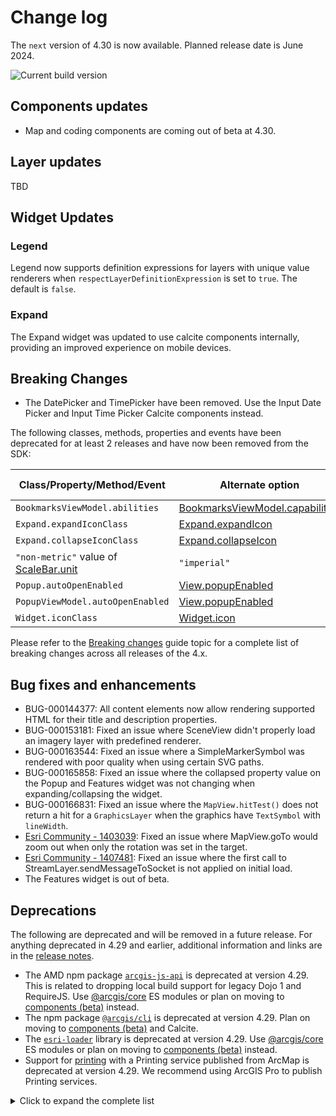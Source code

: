 # Change log

The `next` version of 4.30 is now available. Planned release date is June 2024.

![Current build version](https://img.shields.io/npm/v/@arcgis/core/next?label=Current%20build)

## Components updates

- Map and coding components are coming out of beta at 4.30.

## Layer updates

TBD

## Widget Updates

### Legend
Legend now supports definition expressions for layers with unique value renderers when `respectLayerDefinitionExpression` is set to `true`. The default is `false`.

### Expand

The Expand widget was updated to use calcite components internally, providing an improved experience on mobile devices.

## Breaking Changes

- The DatePicker and TimePicker have been removed. Use the Input Date Picker and Input Time Picker Calcite components instead.

The following classes, methods, properties and events have been deprecated for at least 2 releases and have now been removed from the SDK:

| Class/Property/Method/Event | Alternate option | Version deprecated |
|-----------------------------|------------------|--------------------|
| `BookmarksViewModel.abilities`         | [BookmarksViewModel.capabilities](https://developers.arcgis.com/javascript/latest/api-reference/esri-widgets-Bookmarks-BookmarksViewModel.html#capabilities) | 4.27 |
| `Expand.expandIconClass`               | [Expand.expandIcon](https://developers.arcgis.com/javascript/latest/api-reference/esri-widgets-Expand.html#expandIcon)    | 4.27 | 
| `Expand.collapseIconClass`               | [Expand.collapseIcon](https://developers.arcgis.com/javascript/latest/api-reference/esri-widgets-Expand.html#collapseIcon) | 4.27 | 
| `"non-metric"` value of [ScaleBar.unit](https://developers.arcgis.com/javascript/latest/api-reference/esri-widgets-ScaleBar.html#unit) |`"imperial"`               | 4.27 |
| `Popup.autoOpenEnabled`                | [View.popupEnabled](https://developers.arcgis.com/javascript/latest/api-reference/esri-views-View.html#popupEnabled)    | 4.27 |
| `PopupViewModel.autoOpenEnabled`       | [View.popupEnabled](https://developers.arcgis.com/javascript/latest/api-reference/esri-views-View.html#popupEnabled)    | 4.27 |
| `Widget.iconClass`                     | [Widget.icon](https://developers.arcgis.com/javascript/latest/api-reference/esri-widgets-Widget.html#icon)                | 4.27 | 

Please refer to the [Breaking changes](https://developers.arcgis.com/javascript/latest/breaking-changes/) guide topic for a complete list of breaking changes across all releases of the 4.x.

## Bug fixes and enhancements

- BUG-000144377: All content elements now allow rendering supported HTML for their title and description properties.
- BUG-000153181: Fixed an issue where SceneView didn't properly load an imagery layer with predefined renderer.
- BUG-000163544: Fixed an issue where a SimpleMarkerSymbol was rendered with poor quality when using certain SVG paths.
- BUG-000165858: Fixed an issue where the collapsed property value on the Popup and Features widget was not changing when expanding/collapsing the widget.
- BUG-000166831: Fixed an issue where the `MapView.hitTest()` does not return a hit for a `GraphicsLayer` when the graphics have `TextSymbol` with `lineWidth`.
- [Esri Community - 1403039](https://community.esri.com/t5/arcgis-javascript-maps-sdk-questions/4-29-breaking-change-mapview-goto-w-rotation/m-p/1403039): Fixed an issue where MapView.goTo would zoom out when only the rotation was set in the target.
- [Esri Community - 1407481](https://community.esri.com/t5/arcgis-javascript-maps-sdk-questions/first-calls-to-sendmessagetoclient-not-used/m-p/1407481): Fixed an issue where the first call to StreamLayer.sendMessageToSocket is not applied on initial load.
- The Features widget is out of beta.

## Deprecations

The following are deprecated and will be removed in a future release. For anything deprecated in 4.29 and earlier, additional information and links are in the [release notes](https://developers.arcgis.com/javascript/latest/release-notes/#deprecated-classes-properties-methods-events).

- The AMD npm package [`arcgis-js-api`](https://www.npmjs.com/package/arcgis-js-api) is deprecated at version 4.29. This is related to dropping local build support for legacy Dojo 1 and RequireJS. Use [@arcgis/core](https://developers.arcgis.com/javascript/latest/es-modules/) ES modules or plan on moving to [components (beta)](https://developers.arcgis.com/javascript/latest/components/) instead.
- The npm package [`@arcgis/cli`](https://www.npmjs.com/package/@arcgis/cli) is deprecated at version 4.29. Plan on moving to [components (beta)](https://developers.arcgis.com/javascript/latest/components/) and Calcite.
- The [`esri-loader`](https://github.com/Esri/esri-loader/blob/master/README.md) library is deprecated at version 4.29. Use [@arcgis/core](https://developers.arcgis.com/javascript/latest/es-modules/) ES modules or plan on moving to [components (beta)](https://developers.arcgis.com/javascript/latest/components/) instead.
- Support for [printing](/api-reference/esri-rest-print.html) with a Printing service published from ArcMap is deprecated at version 4.29. We recommend using ArcGIS Pro to publish Printing services.

<details>
  <summary>Click to expand the complete list</summary>

- Accessor.get deprecated since version 4.28. Use optional chaining
- AreaMeasurement2DViewModel.geodesicDistanceThreshold deprecated since version 4.29.
- BasemapLayerList.editingEnabled deprecated since 4.29. Use selectionMode, visibleElements.editTitleButton, and dragEnabled instead.
- BasemapLayerList.multipleSelectionEnabled deprecated since 4.29. Use selectionMode instead.
- Bookmarks.editingEnabled deprecated since 4.29. Use visibleElements.editBookmarkButton, visibleElements.addBookmarkButton, and dragEnabled instead.
- DistanceMeasurement2DViewModel.geodesicDistanceThreshold deprecated since version 4.29.
- Editor.allowedWorkflows deprecated since version 4.29. Use Editor.visibleElements instead.
- EditorViewModel.allowedWorkflows deprecated since version 4.29. Use Editor.visibleElements instead.
- EditorViewModel.editableItems deprecated
- ElevationProfile.geodesicDistanceThreshold deprecated since version 4.29.
- ElevationProfileViewModel.geodesicDistanceThreshold deprecated since version 4.29.
- ExternalRenderer.ExternalRenderer deprecated since 4.29. Use new RenderNode instead.
- externalRenderers.add deprecated since 4.29. Use new RenderNode instead.
- externalRenderers.fromRenderCoordinates deprecated since 4.29. Use webgl.fromRenderCoordinates instead.
- externalRenderers.getRenderCamera deprecated since 4.29. Use new RenderNode.camera instead.
- externalRenderers.remove deprecated since 4.29. Use new RenderNode instead.
- externalRenderers.renderCoordinateTransformAt deprecated since 4.29. Use webgl.renderCoordinateTransformAt instead.
- externalRenderers.requestRender deprecated since 4.29. Use new RenderNode.requestRender() instead.
- externalRenderers.toRenderCoordinates deprecated since 4.29. Use webgl.toRenderCoordinates instead.
- externalRenderers deprecated since 4.29. Use the new RenderNode instead.
- FeatureForm.view deprecated since 4.27. Use map instead.
- FeatureTable.clearSelection deprecated since version 4.25. Use highlightIds.removeAll() instead.
- FeatureTable.deselectRows deprecated since 4.25. Use highlightIds.remove() instead.
- FeatureTable.highlightOnRowSelectEnabled deprecated since version 4.25. Use highlightEnabled instead.
- FeatureTable.selection-change deprecated since version 4.25. Listen for changes on highlightIds instead.
- FeatureTable.selectRows deprecated since 4.25. Use highlightIds.add() instead.
- FeatureTableViewModel.clearSelection deprecated since version 4.25. Use highlightIds.removeAll() instead.
- FeatureTableViewModel.highlightOnRowSelectEnabled deprecated since version 4.25. Use highlightEnabled instead.
- FeatureTableViewModel.selectRows deprecated since 4.25. Use highlightIds.add() instead.
- GroupInput.state deprecated since version 4.28. Instead use open.
- HandleOwner deprecated since version 4.28. Use addHandles() and removeHandles() from Accessor instead.
- ImageHistogramParameters.renderingRule deprecated since version 4.27. Use rasterFunction instead.
- ImageIdentifyParameters.renderingRule deprecated since version 4.27. Use rasterFunctions instead.
- ImageIdentifyParameters.renderingRules deprecated since version 4.27. Use rasterFunctions instead.
- ImageryLayer.renderingRule deprecated since 4.27. Use rasterFunction instead.
- ImageryTileLayer.rasterInfo deprecated since 4.29. Use serviceRasterInfo instead.
- LayerList.multipleSelectionEnabled deprecated since 4.29. Use selectionMode instead.
- LayerList.selectionEnabled deprecated since 4.29. Use selectionMode and dragEnabled instead.
- Lighting.clone deprecated since version 4.24
- Lighting deprecated since version 4.24. Use SunLighting instead.
- Locate.rotationEnabled deprecated since 4.29. Use Track widget instead
- Mesh.createFromFiles deprecated Use convertMesh instead.
- MosaicRule.itemRenderingRule deprecated since version 4.27. Use itemRasterFunction instead.
- Popup.collapseEnabled deprecated since 4.29. Use PopupVisibleElements.collapseButton instead.
- Popup.spinnerEnabled deprecated since 4.29. Use PopupVisibleElements.spinner instead.
- RenderContext.RenderContext deprecated since 4.29. Use new RenderNode instead.
- RenderContextCallback.RenderContextCallback deprecated since 4.29. Use new RenderNode.render instead.
- Subclassing and extending esri/widgets/Widget when building custom widgets is deprecated at 4.27. Use the JavaScript framework of your choice to create an HTMLElement and use View.ui to add it to the MapView or SceneView.
- SunLighting.ambientOcclusionEnabled deprecated since version 4.27. Ambient occlusion is automatically shown and this property has no effect.
- SunLighting.waterReflectionEnabled deprecated since version 4.27. Reflections are automatically shown and this property has no effect.
- TableList.multipleSelectionEnabled deprecated since 4.29. Use selectionMode instead.
- TableList.selectionEnabled deprecated since 4.29. Use selectionMode and dragEnabled instead.
- TimeSlider.getPropertiesFromWebMap deprecated since 4.29. Use getTimeSliderSettingsFromWebMap instead.
- The addBookmark property within Bookmarks.visibleElements is deprecated at 4.29. Use visibleElements.addBookmarkButton instead.
- The allowAttachments property within Editor.layerInfos is deprecated at 4.25. Use either attachmentsOnCreateEnabled or attachmentsOnUpdateEnabled instead.
- The "connectivity" possible value for QueryAssociationsParameters.types is deprecated at 4.29. Please use "junction-junction-connectivity" instead.
- TimeSliderViewModel.getPropertiesFromWebMap deprecated since 4.29. Use getTimeSliderSettingsFromWebMap instead.
- ValidateNetworkTopologyResult.dirtyAreaCount deprecated since version 4.28. Dirty area count was implemented in the original version of utility network, but as of schema version 4 of the utility network, this is no longer supported.
- VirtualLighting.ambientOcclusionEnabled deprecated since version 4.27. Ambient occlusion is automatically shown and this property has no effect.
- VirtualLighting.waterReflectionEnabled deprecated since version 4.27. Reflections are automatically shown and this property has no effect.
- VoxelVariable deprecated since 4.25. Use VoxelVariable instead.
- VoxelVolumeStyle deprecated since 4.25. Use VoxelVolumeStyle instead.
- WCSLayer.rasterInfo deprecated since 4.29. Use serviceRasterInfo instead.
- Widget.own deprecated since 4.28 Use addHandles() instead.

</details>
